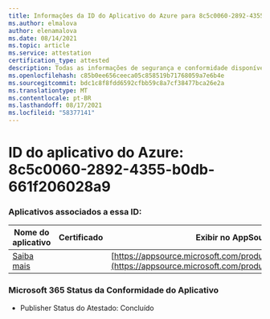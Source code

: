 ```yaml
---
title: Informações da ID do Aplicativo do Azure para 8c5c0060-2892-4355-b0db-661f206028a9
ms.author: elmalova
author: elenamalova
ms.date: 08/14/2021
ms.topic: article
ms.service: attestation
certification_type: attested
description: Todas as informações de segurança e conformidade disponíveis para 8c5c0060-2892-4355-b0db-661f206028a9.
ms.openlocfilehash: c85b0ee656ceeca05c858519b71768059a7e6b4e
ms.sourcegitcommit: bdc1c8f8fdd6592cfbb59c8a7cf38477bca26e2a
ms.translationtype: MT
ms.contentlocale: pt-BR
ms.lasthandoff: 08/17/2021
ms.locfileid: "58377141"
---
```

# <a name="azure-app-id-8c5c0060-2892-4355-b0db-661f206028a9"></a>ID do aplicativo do Azure: 8c5c0060-2892-4355-b0db-661f206028a9


### <a name="apps-associated-with-this-id"></a>Aplicativos associados a essa ID:
| **Nome do aplicativo** | **Certificado** | **Exibir no AppSource** |
|--------------|---------------|-----------------------|
| [Saiba mais](https://docs.microsoft.com/microsoft-365-app-certification/forward/WA200001308) |  | [https://appsource.microsoft.com/product/office/WA200001308](https://appsource.microsoft.com/product/office/WA200001308) |

### <a name="microsoft-365-app-compliance-status"></a>Microsoft 365 Status da Conformidade do Aplicativo
- Publisher Status do Atestado: Concluído
